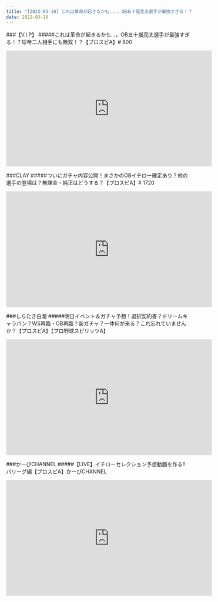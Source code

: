 ```yaml
---
title: "[2022-03-10] これは革命が起きるかも...。OB五十嵐亮太選手が最強すぎる！？球帝二人相手にも無双！？【プロスピA】# 800 他"
date: 2022-03-10
---
```

###【V.I.P】
#####これは革命が起きるかも...。OB五十嵐亮太選手が最強すぎる！？球帝二人相手にも無双！？【プロスピA】# 800
<iframe width="560" height="315" src="https://www.youtube.com/embed/0gP1bYbYf_k" frameborder="0" allow="accelerometer; autoplay; clipboard-write; encrypted-media; gyroscope; picture-in-picture" allowfullscreen></iframe>

###CLAY
#####ついにガチャ内容公開！まさかのOBイチロー確定あり？他の選手の登場は？無課金・純正はどうする？【プロスピA】# 1720
<iframe width="560" height="315" src="https://www.youtube.com/embed/t3kROa3OBb4" frameborder="0" allow="accelerometer; autoplay; clipboard-write; encrypted-media; gyroscope; picture-in-picture" allowfullscreen></iframe>

###しらたき白瀧
#####明日イベント＆ガチャ予想！選択契約書？ドリームキャラバン？WS再臨・OB再臨？新ガチャ？一体何が来る？これ忘れていませんか？【プロスピA】【プロ野球スピリッツA】
<iframe width="560" height="315" src="https://www.youtube.com/embed/IiLmFyW1KHE" frameborder="0" allow="accelerometer; autoplay; clipboard-write; encrypted-media; gyroscope; picture-in-picture" allowfullscreen></iframe>

###かーぴCHANNEL
#####【LIVE】イチローセレクション予想動画を作る!! パリーグ編【プロスピA】かーぴCHANNEL
<iframe width="560" height="315" src="https://www.youtube.com/embed/DwCiJPCwPCU" frameborder="0" allow="accelerometer; autoplay; clipboard-write; encrypted-media; gyroscope; picture-in-picture" allowfullscreen></iframe>

